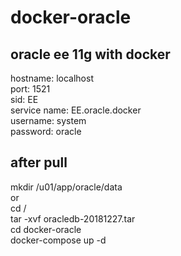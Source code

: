# docker-oracle
## oracle ee 11g with docker  

hostname: localhost  
port: 1521  
sid: EE  
service name: EE.oracle.docker  
username: system  
password: oracle  
## after pull

mkdir /u01/app/oracle/data  
or  
cd /  
tar -xvf oracledb-20181227.tar  
cd docker-oracle  
docker-compose up -d  

